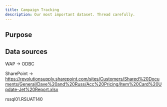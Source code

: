 ```yaml
---
title: Campaign Tracking
description: Our most important dataset. Thread carefully.
---
```


## Purpose

## Data sources

WAP -> ODBC

SharePoint -> https://revolutionsupply.sharepoint.com/sites/Customers/Shared%20Documents/General/Dave%20and%20Russ/Acc%20Pricing/Item%20Card%20Update-Jet%20Report.xlsx

rssql01.RSUAT140
